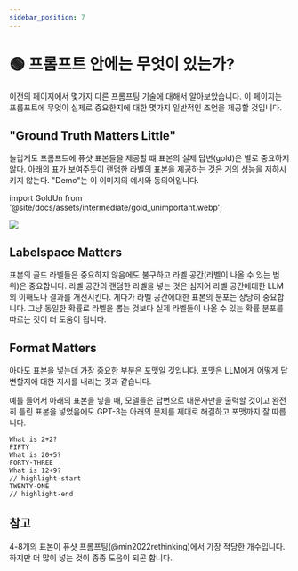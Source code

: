 ```yaml
---
sidebar_position: 7
---
```


# 🟢 프롬프트 안에는 무엇이 있는가?

이전의 페이지에서 몇가지 다른 프롬프팅 기술에 대해서 알아보았습니다.
이 페이지는 프롬프트에 무엇이 실제로 중요한지에 대한 몇가지 일반적인 조언을 제공할 것입니다.


## "Ground Truth Matters Little"


놀랍게도 프롬프트에 퓨샷 표본들을 제공할 떄 표본의 실제 답변(gold)은 별로 중요하지 않다. 아래의 표가 보여주듯이 랜덤한 라벨의 표본을 제공하는 것은 거의 성능을 저하시키지 않는다.
"Demo"는 이 이미지의 예시와 동의어입니다.

import GoldUn from '@site/docs/assets/intermediate/gold_unimportant.webp';

<div style={{textAlign: 'center'}}>
  <img src={GoldUn} style={{width: "750px"}} />
</div>

## Labelspace Matters

표본의 골드 라벨들은 중요하지 않음에도 불구하고 라벨 공간(라벨이 나올 수 있는 범위)은 중요합니다.
라벨 공간의 랜덤한 라벨을 넣는 것은 심지어 라벨 공간에대한 LLM의 이해도나 결과를 개선시킨다. 게다가 라벨 공간에대한 표본의 분포는 상당히 중요합니다.
그냥 동일한 확률로 라벨을 뽑는 것보다 실제 라벨들이 나올 수 있는 확률 분포를 따르는 것이 더 도움이 됩니다.

## Format Matters

아마도 표본을 넣는데 가장 중요한 부분은 포맷일 것입니다. 포맷은 LLM에게 어떻게 답변할지에 대한 지시를 내리는 것과 같습니다.

예를 들어서 아래의 표본을 넣을 때, 모델들은 답변으로 대문자만을 출력할 것이고 완전히 틀린 표본을 넣었음에도 GPT-3는 아래의 문제를 제대로 해결하고 포맷까지 잘 따릅니다.

```text
What is 2+2?
FIFTY
What is 20+5?
FORTY-THREE
What is 12+9?
// highlight-start
TWENTY-ONE
// highlight-end
```

## 참고

4-8개의 표본이 퓨샷 프롬프팅(@min2022rethinking)에서 가장 적당한 개수입니다. 하지만 더 많이 넣는 것이 종종 도움이 되곤 합니다.

[^labelspace]: [vocabulary reference](https://learnprompting.org/docs/vocabulary#labels)를 눌러 더 많은 정보를 알아보세요.
